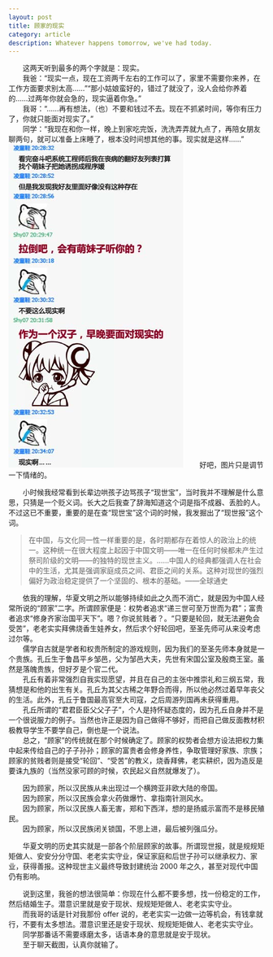 ```yaml
---
layout: post
title: 顾家的现实
category: article
description: Whatever happens tomorrow, we've had today.
---
```


　　这两天听到最多的两个字就是：现实。  
　　我爸：“现实一点，现在工资两千左右的工作可以了，家里不需要你来养，在工作方面要求别太高……”“那小姑娘蛮好的，错过了就没了，没人会给你养着的……过两年你就会急的，现实逼着你急。”  
　　我哥：“……再有想法，（也）不要和钱过不去。现在不抓紧时间，等你有压力了，你就只能面对现实了。”  
　　同学：“我现在和你一样，晚上到家吃完饭，洗洗弄弄就九点了，再陪女朋友聊两句，就可以准备上床睡了，根本没时间想其他的事。现实就是这样……”  
![聊天截图](/images/201406/talk.jpg)
　　好吧，图片只是调节一下情绪的。  
  
　　小时候我经常看到长辈边哄孩子边骂孩子“现世宝”，当时我并不理解是什么意思，只猜是一个贬义词。长大之后我查了辞海知道这个词是指不成器、丢脸的人。不过这已不重要，重要的是在查“现世宝”这个词的时候，我发掘出了“现世报”这个词。  

> 在中国，与文化同一性一样重要的是，各时期都存在着惊人的政治上的统一。这种统一在很大程度上起因于中国文明——唯一在任何时候都未产生过祭司阶级的文明——的独特的现世主义。……中国人的经典都强调人在社会中的生活，尤其是强调家庭成员之间、君臣之间的关系。这种对现世的强烈偏好为政治稳定提供了一个坚固的、根本的基础。——全球通史  
  
　　依我的理解，华夏文明之所以能够持续如此之久而不消亡，就是因为中国人经常所说的“顾家”二字。所谓顾家便是：权势者追求“递三世可至万世而为君”；富贵者追求“修身齐家治国平天下”。嗯？你说贫贱者？。“只要是轮回，就无法避免会受苦”，老老实实拜佛烧香生娃养女，然后求个好轮回吧，至圣先师可从来没考虑过尔等。  
　　儒学自古就是学者和权贵所制定的游戏规则，因为我们的至圣先师本身就是一个贵族。孔丘生于鲁昌平乡邹邑，父为邹邑大夫，先世有宋国公室及殷商王室。虽然是落魄贵族，但好歹是个官二代。  
　　孔丘有着非常强烈自我实现愿望，并且在自己的主张中推崇礼和三纲五常，我猜想是和他的出生有关。孔丘为其父古稀之年野合而得，所以他必然过着早年丧父的生活。此外，孔丘于鲁国最高官至大司寇，之后周游列国再未获得重用。  
　　孔丘所谓的“君君臣臣父父子子”，个人是持怀疑态度的，因为孔丘自身并不是一个很说服力的例子。当然也许正是因为自己做得不够好，而把自己做反面教材积极教导学生不要学自己，倒也是一个说法。  
　　总之，“顾家”的传统就在那个时候确定了。顾家的权势者会想方设法把权力集中起来传给自己的子子孙孙；顾家的富贵者会修身养性，争取管理好家族、宗族；顾家的贫贱者则是接受“轮回”、“受苦”的教义，烧香拜佛，老实耕织，因为造反是要诛九族的（当然没家可顾的时候，农民起义自然就爆发了）。  
  
　　因为顾家，所以汉民族从未出现过一个横跨亚非欧大陆的帝国。  
　　因为顾家，所以汉民族会拿火药做爆竹、拿指南针测风水。  
　　因为顾家，所以汉民族人畜无害，郑和下西洋，想的是扬威示富而不是移民殖民。  
　　因为顾家，所以汉民族闭关锁国，不思上进，最后被列强瓜分。  

　　华夏文明的历史其实就是一部各个阶层顾家的故事。所谓现世报，就是规规矩矩做人、安安分分守国、老老实实守业，保证家庭和后世子孙可以继承权力、家业，获得善报。这种现世主义最终导致封建统治 2000 年之久，甚至对现代中国仍有影响。  
  
　　说到这里，我爸的想法很简单：你现在什么都不要多想，找一份稳定的工作，然后结婚生子。潜意识里就是安于现状、规规矩矩做人、老老实实守业。  
　　而我哥的话是针对我那份 offer 说的，老老实实一边做一边等机会，有钱拿就行，不要有太多想法。潜意识里还是安于现状、规规矩矩做人、老老实实守业。  
　　同学那番话不需要琢磨太多，话语本身的意思就是安于现状。  
　　至于聊天截图，认真你就输了。  

